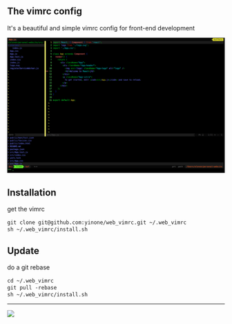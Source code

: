 ## The vimrc config
It's a beautiful and simple vimrc config for front-end development

![](vim.png)

## Installation
get the vimrc

    git clone git@github.com:yinone/web_vimrc.git ~/.web_vimrc
    sh ~/.web_vimrc/install.sh

## Update
do a git rebase

    cd ~/.web_vimrc
    git pull -rebase
    sh ~/.web_vimrc/install.sh

---
![](https://dl.dropboxusercontent.com/s/blyjx1sh5ncdpqo/vi.png?dl=0)
